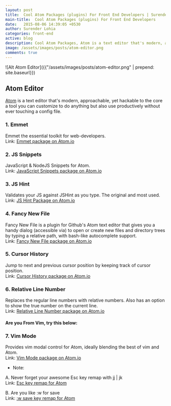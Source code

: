 ```yaml
---
layout: post
title:  Cool Atom Packages (plugins) For Front End Developers | Surender Lohia
main-title:  Cool Atom Packages (plugins) For Front End Developers
date:   2015-08-06 14:39:05 +0530
author: Surender Lohia
categories: front-end
active: blog
description: Cool Atom Packages, Atom is a text editor that's modern, approachable, yet hackable to the core a tool you can customize to do anything but also use productively without ever touching a config file.
image: /assets/images/posts/atom-editor.png
comments: true
---
```


![Alt Atom Editor]({{"/assets/images/posts/atom-editor.png" | prepend: site.baseurl}})

## Atom Editor

<a href="https://atom.io/" target="_blank">Atom</a> is a text editor that's modern, approachable, yet hackable to the core a tool you can customize to do anything but also use productively without ever touching a config file.

### 1. Emmet

<p class="post-section"> 
Emmet the essential toolkit for web-developers.
<br>
Link: <a href="https://atom.io/packages/emmet" target="_blank">Emmet package on Atom.io</a>
</p>

### 2. JS Snippets
<p class="post-section">
JavaScript &amp; NodeJS Snippets for Atom.
<br>
Link: <a href="https://atom.io/packages/javascript-snippets" target="_blank">JavaScript Snippets package on Atom.io</a>
</p>

### 3. JS Hint
<p class="post-section">
Validates your JS against JSHint as you type. The original and most used.
<br>
Link: <a href="https://atom.io/packages/atom-jshint" target="_blank">JS Hint Package on Atom.io</a>
</p>

### 4. Fancy New File
<p class="post-section">
Fancy New File is a plugin for Github's Atom text editor that gives you a handy dialog (accessible via) to open or create new files and directory trees by typing a relative path, with bash-like autocomplete support.
<br>
Link: <a href="https://atom.io/packages/fancy-new-file" target="_blank"> Fancy New File package on Atom.io</a>
</p>

### 5. Cursor History
<p class="post-section">
Jump to next and previous cursor position by keeping track of cursor position.
<br>
Link: <a href="https://atom.io/packages/cursor-history" target="_blank"> Cursor History package on Atom.io</a>
</p>

### 6. Relative Line Number
<p class="post-section">
Replaces the regular line numbers with relative numbers. Also has an option to show the true number on the current line.
<br>
Link: <a href="https://atom.io/packages/relative-line-numbers" target="_blank"> Relative Line Number package on Atom.io</a>
</p>

#### Are you From Vim, try this below:

### 7. Vim Mode

Provides vim modal control for Atom, ideally blending the best of vim and Atom.
<br>
Link: <a href="https://atom.io/packages/vim-mode" target="_blank"> Vim Mode package on Atom.io</a>

* Note:

A. Never forget your awesome Esc key remap with jj | jk
<br>
Link: <a href="https://github.com/atom/vim-mode/issues/221" target="_blank"> Esc key remap for Atom</a>

B. Are you like :w for save
<br>
Link: <a href="https://github.com/atom/vim-mode/issues/520" target="_blank"> :w save key remap for Atom</a>
